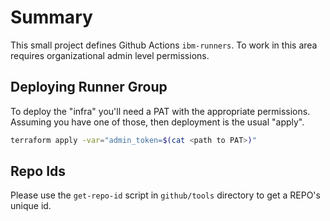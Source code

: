 # Summary

This small project defines Github Actions `ibm-runners`. To work in this area requires organizational admin level permissions.

## Deploying Runner Group

To deploy the "infra" you'll need a PAT with the appropriate permissions. Assuming you have one of those, then deployment is the usual "apply".

```bash
terraform apply -var="admin_token=$(cat <path to PAT>)"
```

## Repo Ids

Please use the `get-repo-id` script in `github/tools` directory to get a REPO's unique id.
